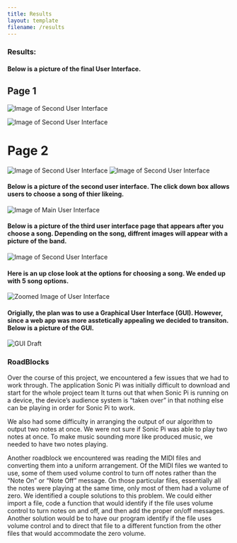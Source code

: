 ```yaml
---
title: Results
layout: template
filename: /results
--- 
```

### Results:

#### Below is a picture of the final User Interface.


## Page 1
![Image of Second User Interface](/ComputerMusic/NewScreenPart1.png?raw=true)

![Image of Second User Interface](/ComputerMusic/NewScreen2.png?raw=true)

# Page 2
![Image of Second User Interface](/ComputerMusic/Page2Screen2.png?raw=true)
![Image of Second User Interface](/ComputerMusic/Screen2Page22.png?raw=true)



#### Below is a picture of the second user interface. The click down box allows users to choose a song of thier likeing.



![Image of Main User Interface](/ComputerMusic/pictures/mainpage.png?raw=true)




#### Below is a picture of the third user interface page that appears after you choose a song. Depending on the song, diffrent images will appear with a picture of the band.



![Image of Second User Interface](/ComputerMusic/pictures/main2.png?raw=true)



#### Here is an up close look at the options for choosing a song. We ended up with 5 song options.


![Zoomed Image of User Interface](/ComputerMusic/pictures/File_000.jpeg?raw=true)


#### Origially, the plan was to use a Graphical User Interface (GUI). However, since a web app was more asstetically appealing we decided to transiton. Below is a picture of the GUI.


![GUI Draft](/ComputerMusic/pictures/GUIDRAFT.png?raw=true)

### RoadBlocks

Over the course of this project, we encountered a few issues that we had to work through. The application Sonic Pi was initially difficult to download and start for the whole project team It turns out that when Sonic Pi is running on a device, the device’s audience system is “taken over” in that nothing else can be playing in order for Sonic Pi to work.

We also had some difficulty in arranging the output of our algorithm to output two notes at once. We were not sure if Sonic Pi was able to play two notes at once. To make music sounding more like produced music, we needed to have two notes playing.

Another roadblock we encountered was reading the MIDI files and converting them into a uniform arrangement. Of the MIDI files we wanted to use, some of them used volume control to turn off notes rather than the “Note On” or “Note Off” message. On those particular files, essentially all the notes were playing at the same time, only most of them had a volume of zero. We identified a couple solutions to this problem. We could either import a file, code a function that would identify if the file uses volume control to turn notes on and off, and then add the proper on/off messages. Another solution would be to have our program identify if the file uses volume control and to direct that file to a different function from the other files that would accommodate the zero volume.


